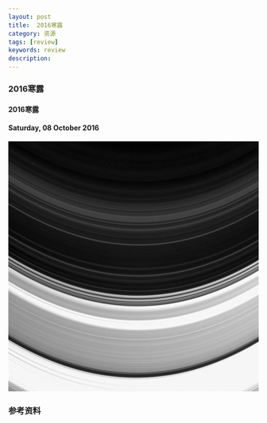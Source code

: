 ```yaml
---
layout: post
title:  2016寒露
category: 资源
tags: [review]
keywords: review
description:
---
```


### 2016寒露

#### 2016寒露

#### Saturday, 08 October 2016

![cassini](/../../assets/img/resource/2016/cassini_16.jpg)

### 参考资料



